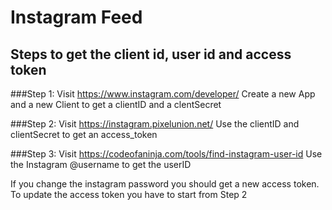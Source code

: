 <h1>Instagram Feed</h1>

## Steps to get the client id, user id and access token

###Step 1:
Visit https://www.instagram.com/developer/ 
Create a new App and a new Client to get a clientID and a clentSecret 

###Step 2:
Visit https://instagram.pixelunion.net/ 
Use the clientID and clientSecret to get an access_token 

###Step 3: 
Visit https://codeofaninja.com/tools/find-instagram-user-id 
Use the Instagram @username to get the userID 

If you change the instagram password you should get a new access token.
To update the access token you have to start from Step 2
